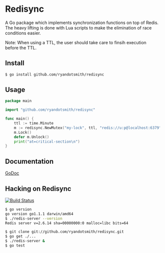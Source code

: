 # Redisync

A Go package which implements synchronization functions on top of Redis. The heavy lifting is done with Lua scripts to make the elimination of race conditions easier.

Note: When using a TTL, the user should take care to finsih execution before the TTL.

## Install
```bash
$ go install github.com/ryandotsmith/redisync
```

## Usage
```go
package main

import "github.com/ryandotsmith/redisync"

func main() {
	ttl := time.Minute
	m := redisync.NewMutex("my-lock", ttl, "redis://u:p@localhost:6379")
	m.Lock()
	defer m.Unlock()
	print("at=critical-section\n")
}
```

## Documentation
[GoDoc](http://godoc.org/github.com/ryandotsmith/redisync)

## Hacking on Redisync

[![Build Status](https://drone.io/github.com/ryandotsmith/redisync/status.png)](https://drone.io/github.com/ryandotsmith/redisync/latest)

```bash
$ go version
go version go1.1.1 darwin/amd64
$ ./redis-server --version
Redis server v=2.6.14 sha=00000000:0 malloc=libc bits=64
```

```bash
$ git clone git://github.com/ryandotsmith/redisync.git
$ go get ./...
$ ./redis-server &
$ go test
```
